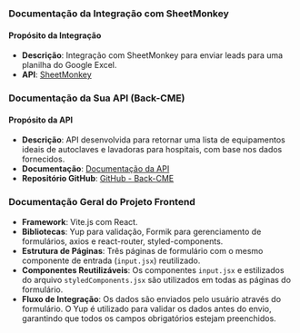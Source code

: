 ### Documentação da Integração com SheetMonkey

#### Propósito da Integração
- **Descrição**: Integração com SheetMonkey para enviar leads para uma planilha do Google Excel.
- **API**: [SheetMonkey](https://dashboard.sheetmonkey.io/checkout)

### Documentação da Sua API (Back-CME)

#### Propósito da API
- **Descrição**: API desenvolvida para retornar uma lista de equipamentos ideais de autoclaves e lavadoras para hospitais, com base nos dados fornecidos.
- **Documentação**: [Documentação da API](https://back-cme.onrender.com/api-docs/)
- **Repositório GitHub**: [GitHub - Back-CME](https://github.com/01101-kairo/back-cme)

### Documentação Geral do Projeto Frontend

- **Framework**: Vite.js com React.
- **Bibliotecas**: Yup para validação, Formik para gerenciamento de formulários, axios e react-router, styled-components.
- **Estrutura de Páginas**: Três páginas de formulário com o mesmo componente de entrada (`input.jsx`) reutilizado.
- **Componentes Reutilizáveis**: Os componentes `input.jsx` e estilizados do arquivo `styledComponents.jsx` são utilizados em todas as páginas do formulário.
- **Fluxo de Integração**: Os dados são enviados pelo usuário através do formulário. O Yup é utilizado para validar os dados antes do envio, garantindo que todos os campos obrigatórios estejam preenchidos.

